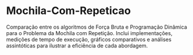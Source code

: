 # Mochila-Com-Repeticao
Comparação entre os algoritmos de Força Bruta e Programação Dinâmica para o Problema da Mochila com Repetição. Inclui implementações, medições de tempo de execução, gráficos comparativos e análises assintóticas para ilustrar a eficiência de cada abordagem.
